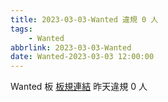 ```yaml
---
title: 2023-03-03-Wanted 違規 0 人
tags:
    - Wanted
abbrlink: 2023-03-03-Wanted
date: Wanted-2023-03-03 12:00:00
---
```

Wanted 板 [板規連結](https://www.ptt.cc/bbs/Wanted/M.1608829773.A.D3B.html)
昨天違規 0 人
